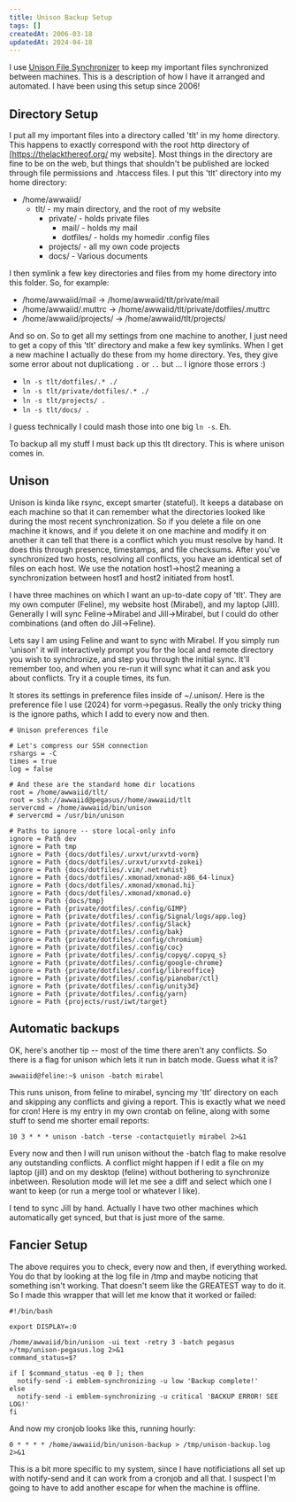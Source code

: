 ```yaml
---
title: Unison Backup Setup
tags: []
createdAt: 2006-03-18
updatedAt: 2024-04-18
---
```


I use [Unison File Synchronizer](https://github.com/bcpierce00/unison) to keep my important files synchronized between machines. This is a description of how I have it arranged and automated. I have been using this setup since 2006!

## Directory Setup

I put all my important files into a directory called 'tlt' in my home directory. This happens to exactly correspond with the root http directory of [https://thelackthereof.org/ my website]. Most things in the directory are fine to be on the web, but things that shouldn't be published are locked through file permissions and .htaccess files. I put this 'tlt' directory into my home directory:

* /home/awwaiid/
  * tlt/ - my main directory, and the root of my website
    * private/ - holds private files
      * mail/ - holds my mail
      * dotfiles/ - holds my homedir .config files
    * projects/ - all my own code projects
    * docs/ - Various documents

I then symlink a few key directories and files from my home directory into this folder. So, for example:

* /home/awwaiid/mail -> /home/awwaiid/tlt/private/mail
* /home/awwaiid/.muttrc -> /home/awwaiid/tlt/private/dotfiles/.muttrc
* /home/awwaiid/projects/ -> /home/awwaiid/tlt/projects/

And so on. So to get all my settings from one machine to another, I just need to get a copy of this 'tlt' directory and make a few key symlinks. When I get a new machine I actually do these from my home directory. Yes, they give some error about not duplicationg `.` or `..` but ... I ignore those errors :)
* `ln -s tlt/dotfiles/.* ./`
* `ln -s tlt/private/dotfiles/.* ./`
* `ln -s tlt/projects/ .`
* `ln -s tlt/docs/ .`

I guess technically I could mash those into one big `ln -s`. Eh.

To backup all my stuff I must back up this tlt directory. This is where unison comes in.

## Unison

Unison is kinda like rsync, except smarter (stateful). It keeps a database on each machine so that it can remember what the directories looked like during the most recent synchronization. So if you delete a file on one machine it knows, and if you delete it on one machine and modify it on another it can tell that there is a conflict which you must resolve by hand. It does this through presence, timestamps, and file checksums. After you've synchronized two hosts, resolving all conflicts, you have an identical set of files on each host. We use the notation host1->host2 meaning a synchronization between host1 and host2 initiated from host1.

I have three machines on which I want an up-to-date copy of 'tlt'. They are my own computer (Feline), my website host (Mirabel), and my laptop (Jill). Generally I will sync Feline->Mirabel and Jill->Mirabel, but I could do other combinations (and often do Jill->Feline).

Lets say I am using Feline and want to sync with Mirabel. If you simply run 'unison' it will interactively prompt you for the local and remote directory you wish to synchronize, and step you through the initial sync. It'll remember too, and when you re-run it will sync what it can and ask you about conflicts. Try it a couple times, its fun.

It stores its settings in preference files inside of ~/.unison/. Here is the preference file I use (2024) for vorm->pegasus. Really the only tricky thing is the ignore paths, which I add to every now and then.

```
# Unison preferences file

# Let's compress our SSH connection
rshargs = -C
times = true
log = false

# And these are the standard home dir locations
root = /home/awwaiid/tlt/
root = ssh://awwaiid@pegasus//home/awwaiid/tlt
servercmd = /home/awwaiid/bin/unison
# servercmd = /usr/bin/unison

# Paths to ignore -- store local-only info
ignore = Path dev
ignore = Path tmp
ignore = Path {docs/dotfiles/.urxvt/urxvtd-vorm}
ignore = Path {docs/dotfiles/.urxvt/urxvtd-zokei}
ignore = Path {docs/dotfiles/.vim/.netrwhist}
ignore = Path {docs/dotfiles/.xmonad/xmonad-x86_64-linux}
ignore = Path {docs/dotfiles/.xmonad/xmonad.hi}
ignore = Path {docs/dotfiles/.xmonad/xmonad.o}
ignore = Path {docs/tmp}
ignore = Path {private/dotfiles/.config/GIMP}
ignore = Path {private/dotfiles/.config/Signal/logs/app.log}
ignore = Path {private/dotfiles/.config/Slack}
ignore = Path {private/dotfiles/.config/bak}
ignore = Path {private/dotfiles/.config/chromium}
ignore = Path {private/dotfiles/.config/coc}
ignore = Path {private/dotfiles/.config/copyq/.copyq_s}
ignore = Path {private/dotfiles/.config/google-chrome}
ignore = Path {private/dotfiles/.config/libreoffice}
ignore = Path {private/dotfiles/.config/pianobar/ctl}
ignore = Path {private/dotfiles/.config/unity3d}
ignore = Path {private/dotfiles/.config/yarn}
ignore = Path {projects/rust/iwt/target}
```

## Automatic backups

OK, here's another tip -- most of the time there aren't any conflicts. So there is a flag for unison which lets it run in batch mode. Guess what it is?

```
awwaiid@feline:~$ unison -batch mirabel
```

This runs unison, from feline to mirabel, syncing my 'tlt' directory on each and skipping any conflicts and giving a report. This is exactly what we need for cron! Here is my entry in my own crontab on feline, along with some stuff to send me shorter email reports:

```
10 3 * * * unison -batch -terse -contactquietly mirabel 2>&1
```

Every now and then I will run unison without the -batch flag to make resolve any outstanding conflicts. A conflict might happen if I edit a file on my laptop (jill) and on my desktop (feline) without bothering to synchronize inbetween. Resolution mode will let me see a diff and select which one I want to keep (or run a merge tool or whatever I like).

I tend to sync Jill by hand. Actually I have two other machines which automatically get synced, but that is just more of the same.

## Fancier Setup

The above requires you to check, every now and then, if everything worked. You do that by looking at the log file in /tmp and maybe noticing that something isn't working. That doesn't seem like the GREATEST way to do it. So I made this wrapper that will let me know that it worked or failed:

```
#!/bin/bash

export DISPLAY=:0

/home/awwaiid/bin/unison -ui text -retry 3 -batch pegasus >/tmp/unison-pegasus.log 2>&1
command_status=$?

if [ $command_status -eq 0 ]; then
  notify-send -i emblem-synchronizing -u low 'Backup complete!'
else
  notify-send -i emblem-synchronizing -u critical 'BACKUP ERROR! SEE LOG!'
fi
```

And now my cronjob looks like this, running hourly:
```
0 * * * * /home/awwaiid/bin/unison-backup > /tmp/unison-backup.log 2>&1
```

This is a bit more specific to my system, since I have notificiations all set up with notify-send and it can work from a cronjob and all that. I suspect I'm going to have to add another escape for when the machine is offline.
